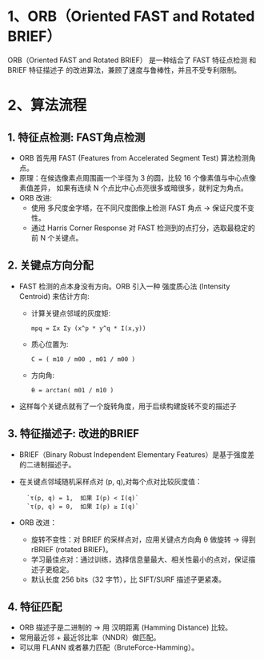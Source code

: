 # 1、ORB（Oriented FAST and Rotated BRIEF）
ORB（Oriented FAST and Rotated BRIEF） 是一种结合了
FAST 特征点检测 和 BRIEF 特征描述子 的改进算法，兼顾了速度与鲁棒性，并且不受专利限制。
# 2、算法流程
## 1. 特征点检测: FAST角点检测
- ORB 首先用 FAST (Features from Accelerated Segment Test) 算法检测角点。
- 原理：在候选像素点周围画一个半径为 3 的圆，比较 16 个像素值与中心点像素值差异， 
如果有连续 N 个点比中心点亮很多或暗很多，就判定为角点。
- ORB 改进:
    - 使用 多尺度金字塔，在不同尺度图像上检测 FAST 角点 → 保证尺度不变性。
    - 通过 Harris Corner Response 对 FAST 检测到的点打分，选取最稳定的前 N 个关键点。

## 2. 关键点方向分配
- FAST 检测的点本身没有方向。ORB 引入一种 强度质心法 (Intensity Centroid) 来估计方向:
    - 计算关键点邻域的灰度矩:
      
       `mpq = Σx Σy (x^p * y^q * I(x,y))`
    - 质心位置为:

       `C = ( m10 / m00 , m01 / m00 )`
  
    - 方向角:
        
        `θ = arctan( m01 / m10 )`
- 这样每个关键点就有了一个旋转角度，用于后续构建旋转不变的描述子

## 3. 特征描述子: 改进的BRIEF
- BRIEF（Binary Robust Independent Elementary Features）是基于强度差的二进制描述子。
- 在关键点邻域随机采样点对 (p, q),对每个点对比较灰度值：

        `τ(p, q) = 1,  如果 I(p) < I(q)`
        `τ(p, q) = 0,  如果 I(p) ≥ I(q)`
- ORB 改进：
    - 旋转不变性：对 BRIEF 的采样点对，应用关键点方向角 θ 做旋转 → 得到 rBRIEF (rotated BRIEF)。
    - 学习最佳点对：通过训练，选择信息量最大、相关性最小的点对，保证描述子更稳定。
    - 默认长度 256 bits（32 字节），比 SIFT/SURF 描述子更紧凑。
## 4. 特征匹配
- ORB 描述子是二进制的 → 用 汉明距离 (Hamming Distance) 比较。
- 常用最近邻 + 最近邻比率（NNDR）做匹配。
- 可以用 FLANN 或者暴力匹配（BruteForce-Hamming）。


